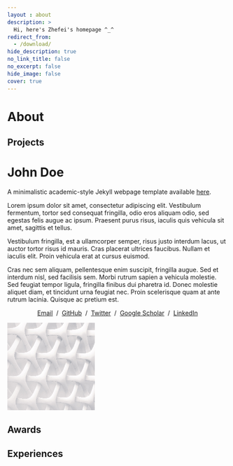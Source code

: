 ```yaml
---
layout : about 
description: >
  Hi, here's Zhefei's homepage ^_^
redirect_from:
  - /download/
hide_description: true
no_link_title: false 
no_excerpt: false 
hide_image: false
cover: true
---
```


# About
<!--author-->

## Projects

<div class="row flex-column-reverse flex-md-row py-2">
    <div class="col-md-8" id="bio">
        <h1>John Doe</h1>
        <p>
            A minimalistic academic-style Jekyll webpage template available <a href="https://github.com/vsimkus/academic-jekyll">here</a>.
        </p>
        <p>
            Lorem ipsum dolor sit amet, consectetur adipiscing elit. Vestibulum fermentum, tortor sed consequat fringilla, odio eros aliquam odio, sed egestas felis augue ac ipsum. Praesent purus risus, iaculis quis vehicula sit amet, sagittis et tellus. 
        </p>
        <p>
            Vestibulum fringilla, est a ullamcorper semper, risus justo interdum lacus, ut auctor tortor risus id mauris. Cras placerat ultrices faucibus. Nullam et iaculis elit. Proin vehicula erat at cursus euismod.
        </p>
        <p>
            Cras nec sem aliquam, pellentesque enim suscipit, fringilla augue. Sed et interdum nisl, sed facilisis sem. Morbi rutrum sapien a vehicula molestie. Sed feugiat tempor ligula, fringilla finibus dui pharetra id. Donec molestie aliquet diam, et tincidunt urna feugiat nec. Proin scelerisque quam at ante rutrum lacinia. Quisque ac pretium est.
        </p>
        <p style="text-align:center">
            <a target="_blank" href="https://mailhide.io/">Email</a> &nbsp;/&nbsp;
            <a href="https://github.com/">GitHub</a> &nbsp;/&nbsp;
            <a href="https://twitter.com/">Twitter</a> &nbsp;/&nbsp;
            <a href="https://scholar.google.com/citations?user=">Google Scholar</a> &nbsp;/&nbsp;
            <a href="https://www.linkedin.com/in/">LinkedIn </a>
        </p>
    </div>
    <div class="col-md-4" style="z-index:4;">
        <img alt="profile photo" id="portrait" src="/assets/ori/test_200x200.png">
    </div>
</div>


## Awards


## Experiences






<!-- [latex]: #beautiful-math
[math]: docs/writing.md#adding-math
[kit]: https://github.com/hydecorp/hydejack-starter-kit/releases -->
